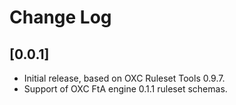 # Change Log

## [0.0.1]
- Initial release, based on OXC Ruleset Tools 0.9.7.
- Support of OXC FtA engine 0.1.1 ruleset schemas.
